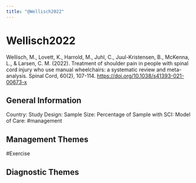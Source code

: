 ```yaml
---
title: "@Wellisch2022"
---
```


# Wellisch2022
Wellisch, M., Lovett, K., Harrold, M., Juhl, C., Juul-Kristensen, B., McKenna, L., & Larsen, C. M. (2022). Treatment of shoulder pain in people with spinal cord injury who use manual wheelchairs: a systematic review and meta-analysis. Spinal Cord, 60(2), 107-114. https://doi.org/10.1038/s41393-021-00673-x 

## General Information
Country: 
Study Design: 
Sample Size: 
Percentage of Sample with SCI:
Model of Care: #management 

## Management Themes
#Exercise 

## Diagnostic Themes
